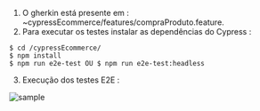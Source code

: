 1. O gherkin está presente em : ~cypressEcommerce/features/compraProduto.feature.
2. Para executar os testes instalar as dependências do Cypress  :
```
$ cd /cypressEcommerce/
$ npm install
$ npm run e2e-test OU $ npm run e2e-test:headless
```
3. Execução dos testes E2E : 

![sample](cypressExecution.gif)